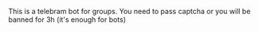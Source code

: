 This is a telebram bot for groups.
You need to pass captcha or you will be banned for 3h (it's enough for bots)
